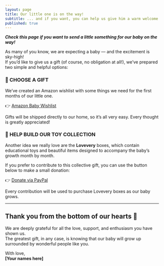 ```yaml
---
layout: page
title: Our little one is on the way!
subtitle: ... and if you want, you can help us give him a warm welcome 💙
published: true
---
```


**_Check this page if you want to send a little something for our baby on the way!_**

As many of you know, we are expecting a baby — and the excitement is sky-high!  
If you’d like to give us a gift (of course, no obligation at all!), we’ve prepared two simple and helpful options:

### 🎁 CHOOSE A GIFT  
We’ve created an Amazon wishlist with some things we need for the first months of our little one.

👉 [Amazon Baby Wishlist](https://www.amazon.de/baby-reg/antonioken-iannillo-martina-florio-november-2025-luxembourg/2HPEPP4JMTXGT)

Gifts will be shipped directly to our home, so it’s all very easy. Every thought is greatly appreciated!

### 🧩 HELP BUILD OUR TOY COLLECTION  
Another idea we really love are the **Lovevery** boxes, which contain educational toys and beautiful items designed to accompany the baby’s growth month by month.

If you prefer to contribute to this collective gift, you can use the button below to make a small donation:

👉 [Donate via PayPal](https://www.paypal.com/donate?campaign_id=V6HKGDTHFH7MC)

Every contribution will be used to purchase Lovevery boxes as our baby grows.

---

## Thank you from the bottom of our hearts 💙

We are deeply grateful for all the love, support, and enthusiasm you have shown us.  
The greatest gift, in any case, is knowing that our baby will grow up surrounded by wonderful people like you.

With love,  
**[Your names here]**
